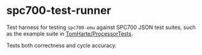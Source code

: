 # spc700-test-runner

Test harness for testing `spc700-emu` against SPC700 JSON test suites, such as the example suite in [TomHarte/ProcessorTests](https://github.com/TomHarte/ProcessorTests/tree/main/spc700).

Tests both correctness and cycle accuracy.